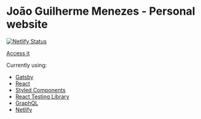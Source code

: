 # João Guilherme Menezes - Personal website

[![Netlify Status](https://api.netlify.com/api/v1/badges/d5e31b40-7e42-4e16-b5b8-a4bb002bbb01/deploy-status)](https://app.netlify.com/sites/jgmenezes/deploys)

[Access it](http://jgmenezes.netlify.com/)

Currently using:

- [Gatsby](https://www.gatsbyjs.org)
- [React](https://reactjs.org)
- [Styled Components](https://styled-components.com/)
- [React Testing Library](https://testing-library.com/docs/react-testing-library/intro)
- [GraphQL](https://graphql.org)
- [Netlify](https://www.netlify.com)

